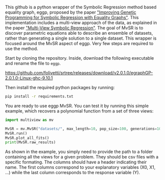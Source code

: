 This github is a python wrapper of the Symbolic Regression method based equality graph, eggp, proposed by the paper ["Improving Genetic Programming for Symbolic Regression with Equality Graphs"](https://arxiv.org/abs/2501.17848). This implementation includes a multi-view approach of the data, as explained in the paper ["Multi-View Symbolic Regression"](https://arxiv.org/abs/2402.04298). The goal of MvSR is to discover parametric equations able to describe an ensemble of datasets, rather than generating a single solution to a single dataset. This wrapper is focused around the MvSR aspect of eggp. Very few steps are required to use the method.


Start by cloning the repository. Inside, download the following executable and rename the file to ```eggp```.


https://github.com/folivetti/srtree/releases/download/v2.0.1.0/egraphGP-2.0.1.0-Linux-ghc-9.10.1


Then install the required python packages by running:

```sh
pip install -r requirements.txt
```

You are ready to use eggp MvSR. You can test it by running this simple example, which recovers a polynomial function from a set of three views:


```python
import multiview as mv

MvSR = mv.MvSR("datasets/", max_length=10, pop_size=100, generations=100, n_params=3)
MvSR.run()
MvSR.plot_all_fits()
print(MvSR.raw_results)
```

As shown in the example, you simply need to provide the path to a folder containing all the views for a given problem. They should be csv files with a specific formating. The columns should have a header indicating their name. The first columns correspond to your explanatory variables (X0, X1, ...) while the last column corresponds to the response variable (Y).
